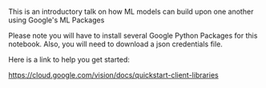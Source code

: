 This is an introductory talk on how ML models can build upon one another using Google's ML Packages

Please note you will have to install several Google Python Packages for this notebook. Also, you will need to download a json credentials file. 

Here is a link to help you get started:

https://cloud.google.com/vision/docs/quickstart-client-libraries